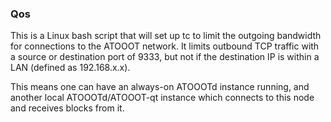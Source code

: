 ### Qos ###

This is a Linux bash script that will set up tc to limit the outgoing bandwidth for connections to the ATOOOT network. It limits outbound TCP traffic with a source or destination port of 9333, but not if the destination IP is within a LAN (defined as 192.168.x.x).

This means one can have an always-on ATOOOTd instance running, and another local ATOOOTd/ATOOOT-qt instance which connects to this node and receives blocks from it.
